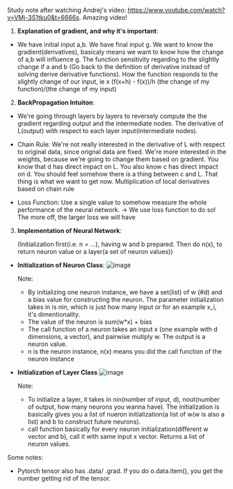 Study note after watching Andrej's video: https://www.youtube.com/watch?v=VMj-3S1tku0&t=6666s. Amazing video!

1. **Explanation of gradient, and why it's important**:
- We have initial input a,b. We have final input g. We want to know the gradient(derivatives), basicaly means we want to know how the change of a,b will influence g.
The function sensitivity regarding to the slightly change if a and b (Go back to the definition of derivative instead of solving derive derivative functions). How the function responds to the slightly change of our input, ie x
(f(x+h) - f(x))/h    (the change of my function)/(the change of my input)

2. **BackPropagation Intuiton**: 
- We're going through layers by layers to reversely compute the the gradient regarding
output and the intermediate nodes. The derivative of L(output) with respect to each layer input(intermediate nodes).

- Chain Rule:
We're not really interested in the derivative of L with respect to original data, since orignal data are fixed. We're more interested in the weights, because we're going to change them based on gradient.
You know that d has direct impact on L. You also know c has direct impact on d. You should feel somehow there is a thing between c and L. That thing is what we want to get now.
Multiplication of local derivatives based on chain rule

- Loss Function:
Use a single value to somehow measure the whole performance of the neural network. -> We use loss function to do so! The more off, the larger loss we will have


3. **Implementation of Neural Network**:
   
   (Initialization first(i.e. n = ...), having w and b prepared. Then do n(x), to return neuron value or a layer(a set of neuron values))
- **Initialization of Neuron Class**:
  ![image](https://github.com/GloriaJingCQ/CPSC-340-note/assets/87431812/67f6fe96-1836-43fd-aa28-60119d67ca6d)
  
  Note:
  - By initializing one neuron instance, we have a set(list) of w (#d) and a bias value for constructing the neuron. The parameter initialization takes in is nin, which is just how many input or for an example x_i, it's dimentionality. 
  - The value of the neuron is sum(w*x) + bias
  - The call function of a neuron takes an input x (one example with d dimensions, a vector), and pairwise mutiply w. The output is a neuron value.
  - n is the neuron instance, n(x) means you did the call function of the neuron instance

- **Initialization of Layer Class**
  ![image](https://github.com/GloriaJingCQ/CPSC-340-note/assets/87431812/c1fb92bb-1721-4c26-8b5d-dead277ce641)

  Note:
  - To initialize a layer, it takes in nin(number of input, d), nout(number of output, how many neurons you wanna have). The initialization is basically gives you a list of nueron initialization(a list of w(w is also a list) and b to construct future neurons). 
  - call function basically for every neuron initialization(different w vector and b), call it with same input x vector. Returns a list of neuron values. 

Some notes:
- Pytorch tensor also has .data/ .grad. If you do o.data.item(), you get the number getting rid of the tensor.
